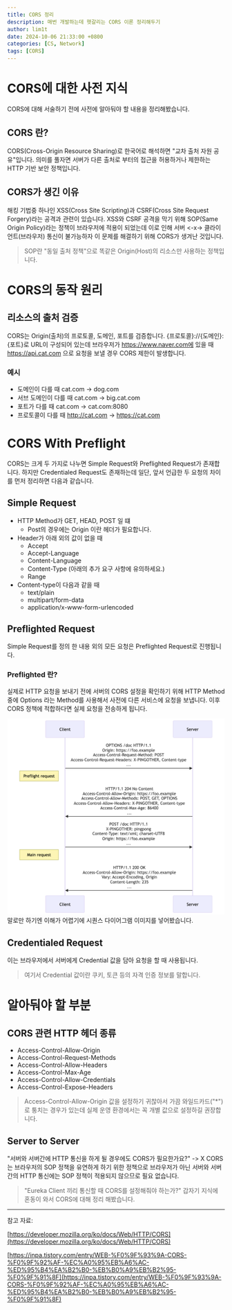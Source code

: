 ```yaml
---
title: CORS 정리
description: 매번 개발하는데 헷갈리는 CORS 이론 정리해두기
author: lim1t
date: 2024-10-06 21:33:00 +0800
categories: [CS, Network]
tags: [CORS]
---
```


# CORS에 대한 사전 지식

CORS에 대해 서술하기 전에 사전에 알아둬야 할 내용을 정리해봤습니다.

## CORS 란?

CORS(Cross-Origin Resource Sharing)로 한국어로 해석하면 "교차 출처 자원 공유"입니다.
의미를 풀자면 서버가 다른 출처로 부터의 접근을 허용하거나 제한하는 HTTP 기반 보안 정책입니다.

## CORS가 생긴 이유

해킹 기법중 하나인 XSS(Cross Site Scripting)과 CSRF(Cross Site Request Forgery)라는 공격과 관련이 있습니다.
XSS와 CSRF 공격을 막기 위해 SOP(Same Origin Policy)라는 정책이 브라우저에 적용이 되었는데 
이로 인해 서버 <-x-> 클라이언트(브라우저) 통신이 불가능하자 이 문제를 해결하기 위해 CORS가 생겨난 것입니다.

> SOP란 "동일 출처 정책"으로 똑같은 Origin(Host)의 리소스만 사용하는 정책입니다.

# CORS의 동작 원리

## 리소스의 출처 검증
CORS는 Origin(출처)의 프로토콜, 도메인, 포트를 검증합니다.
{프로토콜}://{도메인}:{포트}로 URL이 구성되어 있는데
브라우저가 https://www.naver.com에 있을 때 https://api.cat.com 으로 요청을 보낼 경우 CORS 제한이 발생합니다.

### 예시

- 도메인이 다를 때        cat.com -> dog.com
- 서브 도메인이 다를 때   cat.com -> big.cat.com
- 포트가 다를 때          cat.com -> cat.com:8080
- 프로토콜이 다를 때      http://cat.com -> https://cat.com

# CORS With Preflight

CORS는 크게 두 가지로 나누면 Simple Request와 Preflighted Request가 존재합니다.
하지만 Credentialed Request도 존재하는데 일단, 앞서 언급한 두 요청의 차이를 먼저 정리하면 다음과 같습니다.

## Simple Request

- HTTP Method가 GET, HEAD, POST 일 떄
  - Post의 경우에는 Origin 이란 헤더가 필요합니다.
- Header가 아래 외의 값이 없을 때
  - Accept
  - Accept-Language
  - Content-Language
  - Content-Type (아래의 추가 요구 사항에 유의하세요.)
  - Range
- Content-type이 다음과 같을 때
  - text/plain
  - multipart/form-data
  - application/x-www-form-urlencoded

## Preflighted Request

Simple Request를 정의 한 내용 외의 모든 요청은 Preflighted Request로 진행됩니다.

### Preflighted 란?

실제로 HTTP 요청을 보내기 전에 서버의 CORS 설정을 확인하기 위해
HTTP Method 중에 Options 라는 Method를 사용해서 사전에 다른 서비스에 요청을 보냅니다.
이후 CORS 정책에 적합하다면 실제 요청을 전송하게 됩니다.

![Preflighted Request](2024-10-06-23-22-39.png)
말로만 하기엔 이해가 어렵기에 시퀀스 다이어그램 이미지를 넣어봤습니다.

## Credentialed Request

이는 브라우저에서 서버에게 Credential 값을 담아 요청을 할 때 사용됩니다.
> 여기서 Credential 값이란 쿠키, 토큰 등의 자격 인증 정보를 말합니다.

# 알아둬야 할 부분

## CORS 관련 HTTP 헤더 종류

- Access-Control-Allow-Origin 
- Access-Control-Request-Methods
- Access-Control-Allow-Headers
- Access-Control-Max-Age
- Access-Control-Allow-Credentials
- Access-Control-Expose-Headers

> Access-Control-Allow-Origin 값을 설정하기 귀찮아서 가끔 와일드카드("*")로 퉁치는 경우가 있는데 실제 운영 환경에서는 꼭 개별 값으로 설정하길 권장합니다.

## Server to Server

"서버와 서버간에 HTTP 통신을 하게 될 경우에도 CORS가 필요한가요?"
-> X
CORS는 브라우저의 SOP 정책을 유연하게 하기 위한 정책으로
브라우저가 아닌 서버와 서버간의 HTTP 통신에는 SOP 정책이 적용되지 않으므로 필요 없습니다.

> "Eureka Client 끼리 통신할 때 CORS를 설정해줘야 하는가?" 갑자기 지식에 혼동이 와서 CORS에 대해 정리 해봤습니다.

---
참고 자료:

[https://developer.mozilla.org/ko/docs/Web/HTTP/CORS](https://developer.mozilla.org/ko/docs/Web/HTTP/CORS)

[https://inpa.tistory.com/entry/WEB-%F0%9F%93%9A-CORS-%F0%9F%92%AF-%EC%A0%95%EB%A6%AC-%ED%95%B4%EA%B2%B0-%EB%B0%A9%EB%B2%95-%F0%9F%91%8F](https://inpa.tistory.com/entry/WEB-%F0%9F%93%9A-CORS-%F0%9F%92%AF-%EC%A0%95%EB%A6%AC-%ED%95%B4%EA%B2%B0-%EB%B0%A9%EB%B2%95-%F0%9F%91%8F)